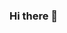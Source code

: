 ### Hi there 👋

<!--
**SaiCharanThakellapati/SaiCharanThakellapati** is a ✨ _special_ ✨ repository because its `README.md` (this file) appears on your GitHub profile.

Here are some ideas to get you started:

- 🔭 I’m currently working on ...My Masters Program
- 🌱 I’m currently learning ...Masyers in Computer Science
- 👯 I’m looking to collaborate on ...Computer Science
- 🤔 I’m looking for help with ...Coding
- 💬 Ask me about ...Life
- 📫 How to reach me: ...Mailid
- 😄 Pronouns: ...Sai
- ⚡ Fun fact: ...All
-->

